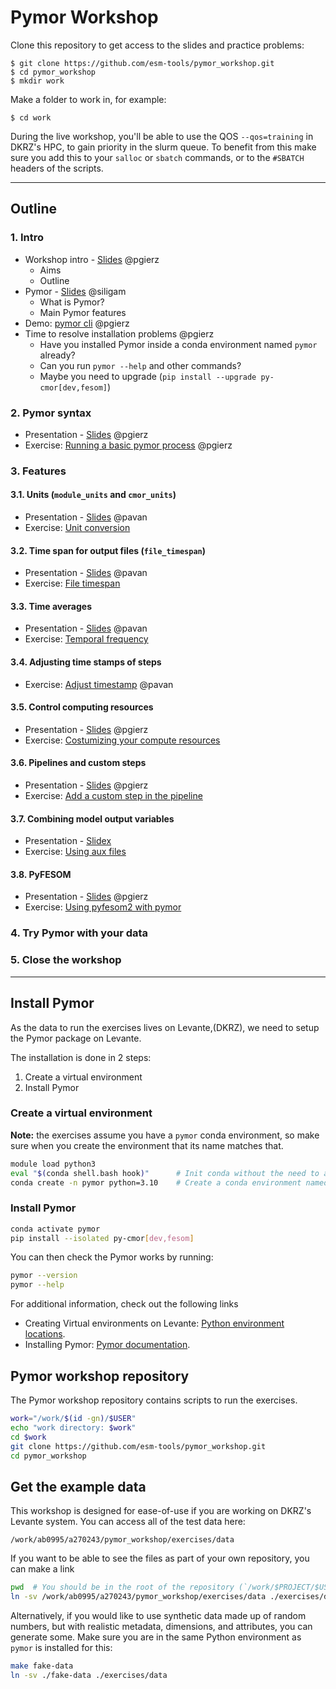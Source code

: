 # Pymor Workshop

Clone this repository to get access to the slides and practice problems:

```
$ git clone https://github.com/esm-tools/pymor_workshop.git
$ cd pymor_workshop
$ mkdir work
```

Make a folder to work in, for example:
```
$ cd work
```

During the live workshop, you'll be able to use the QOS `--qos=training` in DKRZ's HPC, to gain priority in the slurm queue. To benefit from this make sure you add this to your `salloc` or `sbatch` commands, or to the `#SBATCH` headers of the scripts.

---

## Outline

### 1. Intro
  * Workshop intro - [Slides](https://github.com/esm-tools/pymor_workshop/blob/main/pdfs/aims_outline.pdf) @pgierz 
    * Aims
    * Outline
  * Pymor - [Slides](https://github.com/esm-tools/pymor_workshop/blob/main/pdfs/pymor_intro.pdf) @siligam 
    * What is Pymor?
    * Main Pymor features
  * Demo: [pymor cli](https://github.com/esm-tools/pymor_workshop/blob/main/demos/cli.md) @pgierz
  * Time to resolve installation problems @pgierz
    * Have you installed Pymor inside a conda environment named `pymor` already?
    * Can you run `pymor --help` and other commands?
    * Maybe you need to upgrade (`pip install --upgrade py-cmor[dev,fesom]`)
### 2. Pymor syntax
  * Presentation - [Slides](https://github.com/esm-tools/pymor_workshop/blob/main/pdfs/yaml_syntax.pdf) @pgierz 
  * Exercise: [Running a basic pymor process](https://github.com/esm-tools/pymor_workshop/blob/main/exercises/basic.md) @pgierz 
### 3. Features
#### 3.1. Units (`module_units` and `cmor_units`)
* Presentation - [Slides](https://github.com/esm-tools/pymor_workshop/blob/main/pdfs/units.pdf) @pavan
* Exercise: [Unit conversion](https://github.com/esm-tools/pymor_workshop/blob/main/exercises/unit_conversion.md) 
#### 3.2. Time span for output files (`file_timespan`)
* Presentation - [Slides](https://github.com/esm-tools/pymor_workshop/blob/main/pdfs/file_timespan.pdf) @pavan
* Exercise: [File timespan](https://github.com/esm-tools/pymor_workshop/blob/main/exercises/file_timespan.md)
#### 3.3. Time averages
* Presentation - [Slides](https://github.com/esm-tools/pymor_workshop/blob/main/pdfs/timeaverage.pdf) @pavan
* Exercise: [Temporal frequency](https://github.com/esm-tools/pymor_workshop/blob/main/exercises/temporal_frequency.md)
#### 3.4. Adjusting time stamps of steps
* Exercise: [Adjust timestamp](https://github.com/esm-tools/pymor_workshop/blob/main/exercises/adjust_timestamp.md) @pavan
#### 3.5. Control computing resources
* Presentation - [Slides](https://github.com/esm-tools/pymor_workshop/blob/main/pdfs/compute_resources.pdf) @pgierz
* Exercise: [Costumizing your compute resources](https://github.com/esm-tools/pymor_workshop/blob/main/exercises/compute-resources.md)
#### 3.6. Pipelines and custom steps
* Presentation - [Slides](https://github.com/esm-tools/pymor_workshop/blob/main/pdfs/pipelines_and_custom_steps.pdf) @pgierz
* Exercise: [Add a custom step in the pipeline](https://github.com/esm-tools/pymor_workshop/blob/main/exercises/custom-step.md)
#### 3.7. Combining model output variables
* Presentation - [Slidex](https://github.com/esm-tools/pymor_workshop/blob/main/pdfs/combining_variables.pdf)
* Exercise: [Using aux files](https://github.com/esm-tools/pymor_workshop/blob/main/exercises/aux_files.md)
#### 3.8. PyFESOM
* Presentation - [Slides](https://github.com/esm-tools/pymor_workshop/blob/main/pdfs/pyfesom2_features.pdf) @pgierz
* Exercise: [Using pyfesom2 with pymor](https://github.com/esm-tools/pymor_workshop/blob/main/exercises/pyfesom2_exercises.md)
### 4. Try Pymor with your data
### 5. Close the workshop

---

## Install Pymor

As the data to run the exercises lives on Levante,(DKRZ), we need to setup the Pymor package on Levante.

The installation is done in 2 steps:

  1. Create a virtual environment
  2. Install Pymor

### Create a virtual environment

**Note:** the exercises assume you have a `pymor` conda environment, so make sure when you create the environment that its name matches that.

```bash
module load python3
eval "$(conda shell.bash hook)"      # Init conda without the need to add extra lines to ~/.bashrc
conda create -n pymor python=3.10    # Create a conda environment named pymor
```

### Install Pymor

```bash
conda activate pymor
pip install --isolated py-cmor[dev,fesom]
```

You can then check the Pymor works by running:

```bash
pymor --version
pymor --help
```

For additional information, check out the following links

- Creating Virtual environments on Levante: [Python environment locations](https://docs.dkrz.de/blog/2021/conda_path.html#python-environment-locations).
- Installing Pymor: [Pymor documentation](https://pymor.readthedocs.io/en/latest/installation.html).


## Pymor workshop repository

The Pymor workshop repository contains scripts to run the exercises.

```bash
work="/work/$(id -gn)/$USER"
echo "work directory: $work"
cd $work
git clone https://github.com/esm-tools/pymor_workshop.git
cd pymor_workshop
```

## Get the example data

This workshop is designed for ease-of-use if you are working on DKRZ's Levante system. You can access all of the test data here:

```
/work/ab0995/a270243/pymor_workshop/exercises/data
```

If you want to be able to see the files as part of your own repository, you can make a link

```bash
pwd  # You should be in the root of the repository (`/work/$PROJECT/$USER/pymor_workshop`)
ln -sv /work/ab0995/a270243/pymor_workshop/exercises/data ./exercises/data
```

Alternatively, if you would like to use synthetic data made up of random numbers, but with realistic metadata, dimensions,
and attributes, you can generate some. Make sure you are in the same Python environment as `pymor` is installed for this:
```bash
make fake-data
ln -sv ./fake-data ./exercises/data
```
